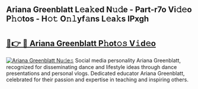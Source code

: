 ## Ariana Greenblatt L𝚎a𝚔ed N𝚞𝚍e - Part-r7o Vi𝚍𝚎o P𝚑𝚘tos - H𝚘𝚝 O𝚗𝚕yf𝚊ns L𝚎a𝚔s lPxgh

# <h2><a href="http://kf5lt3l.oniu.top/?m=Ariana+Greenblatt">🔗👉 🔴 Ariana Greenblatt P𝚑ot𝚘𝚜 V𝚒d𝚎o</a></h2>

[![Ariana Greenblatt Nu𝚍e𝚜](https://i.imgur.com/0qMVB7G.gif)](http://kf5lt3l.oniu.top/?m=Ariana+Greenblatt)
Social media personality Ariana Greenblatt, recognized for disseminating dance and lifestyle ideas through dance presentations and personal vlogs. Dedicated educator Ariana Greenblatt, celebrated for their passion and expertise in teaching and inspiring others.  
